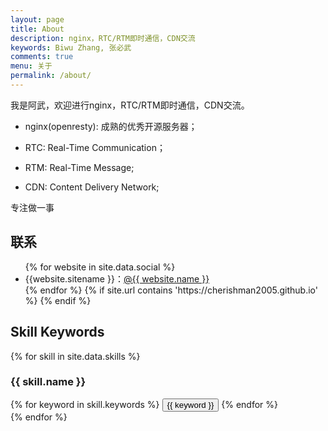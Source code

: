 ```yaml
---
layout: page
title: About
description: nginx，RTC/RTM即时通信，CDN交流
keywords: Biwu Zhang, 张必武
comments: true
menu: 关于
permalink: /about/
---
```


我是阿武，欢迎进行nginx，RTC/RTM即时通信，CDN交流。

* nginx(openresty): 成熟的优秀开源服务器；

* RTC: Real-Time Communication；

* RTM: Real-Time Message;

* CDN: Content Delivery Network;

专注做一事

## 联系

<ul>
{% for website in site.data.social %}
<li>{{website.sitename }}：<a href="{{ website.url }}" target="_blank">@{{ website.name }}</a></li>
{% endfor %}
{% if site.url contains 'https://cherishman2005.github.io' %}
{% endif %}
</ul>


## Skill Keywords

{% for skill in site.data.skills %}
### {{ skill.name }}
<div class="btn-inline">
{% for keyword in skill.keywords %}
<button class="btn btn-outline" type="button">{{ keyword }}</button>
{% endfor %}
</div>
{% endfor %}
